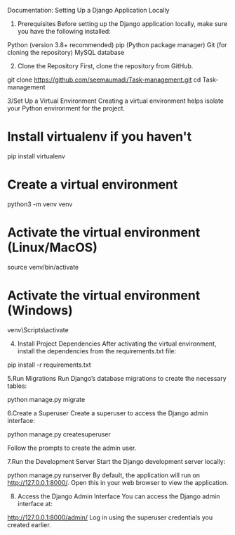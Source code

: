 Documentation: Setting Up a Django Application Locally
1. Prerequisites
Before setting up the Django application locally, make sure you have the following installed:

Python (version 3.8+ recommended)
pip (Python package manager)
Git (for cloning the repository)
MySQL database 


2. Clone the Repository
First, clone the repository from GitHub.

git clone https://github.com/seemaumadi/Task-management.git
cd Task-management

3/Set Up a Virtual Environment 
Creating a virtual environment helps isolate your Python environment for the project.

# Install virtualenv if you haven't
pip install virtualenv

# Create a virtual environment
python3 -m venv venv

# Activate the virtual environment (Linux/MacOS)
source venv/bin/activate

# Activate the virtual environment (Windows)
venv\Scripts\activate

4. Install Project Dependencies
After activating the virtual environment, install the dependencies from the requirements.txt file:

pip install -r requirements.txt

5.Run Migrations
Run Django’s database migrations to create the necessary tables:

python manage.py migrate

6.Create a Superuser 
Create a superuser to access the Django admin interface:

python manage.py createsuperuser

Follow the prompts to create the admin user.

7.Run the Development Server
Start the Django development server locally:

python manage.py runserver
By default, the application will run on http://127.0.0.1:8000/. Open this in your web browser to view the application.

8. Access the Django Admin Interface
You can access the Django admin interface at:

http://127.0.0.1:8000/admin/
Log in using the superuser credentials you created earlier.
